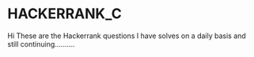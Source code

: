 # HACKERRANK_C
Hi These are the Hackerrank questions I have solves on a daily basis and still continuing..........
